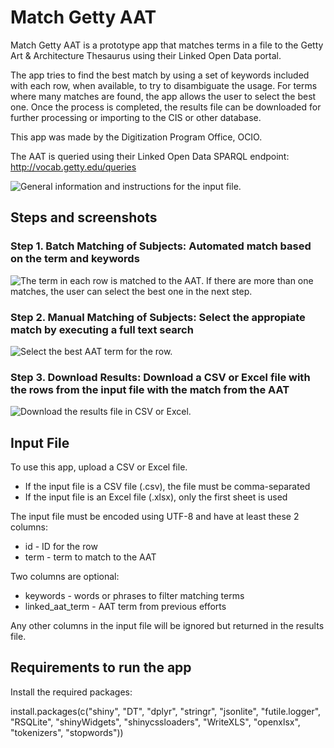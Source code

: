 # Match Getty AAT

Match Getty AAT is a prototype app that matches terms in a file to the Getty Art & Architecture Thesaurus using their Linked Open Data portal.

The app tries to find the best match by using a set of keywords included with each row, when available, to try to disambiguate the usage. For terms where many matches are found, the app allows the user to select the best one. Once the process is completed, the results file can be downloaded for further processing or importing to the CIS or other database.

This app was made by the Digitization Program Office, OCIO.

The AAT is queried using their Linked Open Data SPARQL endpoint: http://vocab.getty.edu/queries

![General information and instructions for the [input file](#input-file).](docs/AATScreen1.png)

## Steps and screenshots

### Step 1. Batch Matching of Subjects: Automated match based on the term and keywords

![The term in each row is matched to the AAT. If there are more than one matches, the user can select the best one in the next step.](docs/AATScreen2.png)

### Step 2. Manual Matching of Subjects: Select the appropiate match by executing a full text search

![Select the best AAT term for the row.](docs/AATScreen3.png)

### Step 3. Download Results: Download a CSV or Excel file with the rows from the input file with the match from the AAT

![Download the results file in CSV or Excel.](docs/AATScreen4.png)

## Input File

To use this app, upload a CSV or Excel file.

 * If the input file is a CSV file (.csv), the file must be comma-separated
 * If the input file is an Excel file (.xlsx), only the first sheet is used

The input file must be encoded using UTF-8 and have at least these 2 columns:

 * id - ID for the row
 * term - term to match to the AAT

Two columns are optional:

 * keywords - words or phrases to filter matching terms
 * linked_aat_term - AAT term from previous efforts

Any other columns in the input file will be ignored but returned in the results file.

## Requirements to run the app

Install the required packages:

install.packages(c("shiny", "DT", "dplyr", "stringr", "jsonlite", "futile.logger", "RSQLite", "shinyWidgets", "shinycssloaders", "WriteXLS", "openxlsx", "tokenizers", "stopwords"))
